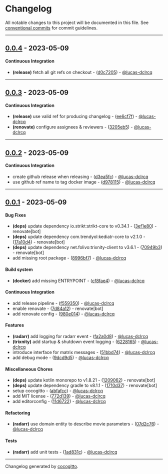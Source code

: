 # Changelog
All notable changes to this project will be documented in this file. See [conventional commits](https://www.conventionalcommits.org/) for commit guidelines.

- - -
## [0.0.4](https://github.com/lucas-dclrcq/marrtrix/compare/0.0.3..0.0.4) - 2023-05-09
#### Continuous Integration
- **(release)** fetch all git refs on checkout - ([d0c7205](https://github.com/lucas-dclrcq/marrtrix/commit/d0c7205e544296a98d6d7751065f8caf0545cfbe)) - [@lucas-dclrcq](https://github.com/lucas-dclrcq)

- - -

## [0.0.3](https://github.com/lucas-dclrcq/marrtrix/compare/0.0.2..0.0.3) - 2023-05-09
#### Continuous Integration
- **(release)** use valid ref for producing changelog - ([ee6cf7f](https://github.com/lucas-dclrcq/marrtrix/commit/ee6cf7f83bf6b52b0ba1f8ed3f2f5ffd4d7fb126)) - [@lucas-dclrcq](https://github.com/lucas-dclrcq)
- **(renovate)** configure assignees & reviewers - ([3205eb5](https://github.com/lucas-dclrcq/marrtrix/commit/3205eb51ad2cdef5348a430014c30f7d3f775f3a)) - [@lucas-dclrcq](https://github.com/lucas-dclrcq)

- - -

## [0.0.2](https://github.com/lucas-dclrcq/marrtrix/compare/0.0.1..0.0.2) - 2023-05-09
#### Continuous Integration
- create github release when releasing - ([d3ea5fc](https://github.com/lucas-dclrcq/marrtrix/commit/d3ea5fca56491ab81b4d3167524304eb1b687271)) - [@lucas-dclrcq](https://github.com/lucas-dclrcq)
- use github ref name to tag docker image - ([d978115](https://github.com/lucas-dclrcq/marrtrix/commit/d97811547002fcb86386e004730e5a44bb0296ca)) - [@lucas-dclrcq](https://github.com/lucas-dclrcq)

- - -

## [0.0.1](https://github.com/lucas-dclrcq/marrtrix/compare/a41f9dd7eb2c560a2f1f007681867c721e2a3563..0.0.1) - 2023-05-09
#### Bug Fixes
- **(deps)** update dependency io.strikt:strikt-core to v0.34.1 - ([3ef1e80](https://github.com/lucas-dclrcq/marrtrix/commit/3ef1e80c723e2240014defb805e1f7f9f82a7fb8)) - renovate[bot]
- **(deps)** update dependency com.trendyol:kediatr-core to v2.1.0 - ([17a10d4](https://github.com/lucas-dclrcq/marrtrix/commit/17a10d4ff8c92bdeef05b783f097e4eeaf3b8aa5)) - renovate[bot]
- **(deps)** update dependency net.folivo:trixnity-client to v3.6.1 - ([70949b3](https://github.com/lucas-dclrcq/marrtrix/commit/70949b320adfba646091c2e9fd1960fc1746425c)) - renovate[bot]
- add missing root package - ([8996bf7](https://github.com/lucas-dclrcq/marrtrix/commit/8996bf7ae32e3730d99ccfae8894df422ca92243)) - [@lucas-dclrcq](https://github.com/lucas-dclrcq)
#### Build system
- **(docker)** add missing ENTRYPOINT - ([cf8fae4](https://github.com/lucas-dclrcq/marrtrix/commit/cf8fae4098927446bc83f71ebe821b3b4a44fe5c)) - [@lucas-dclrcq](https://github.com/lucas-dclrcq)
#### Continuous Integration
- add release pipeline - ([f559350](https://github.com/lucas-dclrcq/marrtrix/commit/f559350c8ed1dab80f20c2f8471a497668d151fd)) - [@lucas-dclrcq](https://github.com/lucas-dclrcq)
- enable renovate - ([7d84a12](https://github.com/lucas-dclrcq/marrtrix/commit/7d84a12ab5185a156fe3a8be74f6fe76921018a7)) - renovate[bot]
- add renovate config - ([980e014](https://github.com/lucas-dclrcq/marrtrix/commit/980e014af7c33bc7199b1d684970c1d11d109660)) - [@lucas-dclrcq](https://github.com/lucas-dclrcq)
#### Features
- **(radarr)** add logging for radarr event - ([fa2a0d8](https://github.com/lucas-dclrcq/marrtrix/commit/fa2a0d88e06381ed77e2ff46dfeb252625a2824b)) - [@lucas-dclrcq](https://github.com/lucas-dclrcq)
- **(trixnity)** add startup & shutdown event logging - ([6228165](https://github.com/lucas-dclrcq/marrtrix/commit/62281655cc7687b2d3880619fe15d4290acc153c)) - [@lucas-dclrcq](https://github.com/lucas-dclrcq)
- introduce interface for matrix messages - ([51bbd74](https://github.com/lucas-dclrcq/marrtrix/commit/51bbd74866f8967afc3322a7215d0a5c8f171e7a)) - [@lucas-dclrcq](https://github.com/lucas-dclrcq)
- add debug mode - ([9dcd9d5](https://github.com/lucas-dclrcq/marrtrix/commit/9dcd9d534cafa1cf01ecbd6dd277dd22462e4def)) - [@lucas-dclrcq](https://github.com/lucas-dclrcq)
#### Miscellaneous Chores
- **(deps)** update kotlin monorepo to v1.8.21 - ([1209062](https://github.com/lucas-dclrcq/marrtrix/commit/1209062fca1d7c6bfeba3a71c71dd0440b8836e4)) - renovate[bot]
- **(deps)** update dependency gradle to v8.1.1 - ([1710d37](https://github.com/lucas-dclrcq/marrtrix/commit/1710d37053a9ab1064289a3c705d61986690e9a3)) - renovate[bot]
- setup cocogitto - ([abfafcc](https://github.com/lucas-dclrcq/marrtrix/commit/abfafcc8dd098f3cf0901bb256cd36b1dd135fb5)) - [@lucas-dclrcq](https://github.com/lucas-dclrcq)
- add MIT license - ([772d139](https://github.com/lucas-dclrcq/marrtrix/commit/772d139ec1e14dc2f1a0c52a49250b2d0dc9b577)) - [@lucas-dclrcq](https://github.com/lucas-dclrcq)
- add editorconfig - ([11d6722](https://github.com/lucas-dclrcq/marrtrix/commit/11d6722ec1c42bd82abab279a4e35a1eaad6ee4f)) - [@lucas-dclrcq](https://github.com/lucas-dclrcq)
#### Refactoring
- **(radarr)** use domain entity to describe movie parameters - ([07d2c76](https://github.com/lucas-dclrcq/marrtrix/commit/07d2c76e373c0bec2b9fb752d81eb4abc293d3fd)) - [@lucas-dclrcq](https://github.com/lucas-dclrcq)
#### Tests
- **(radarr)** add unit tests - ([1ad831c](https://github.com/lucas-dclrcq/marrtrix/commit/1ad831c9c08bfc72a7f045b274f66e3f771863dc)) - [@lucas-dclrcq](https://github.com/lucas-dclrcq)

- - -

Changelog generated by [cocogitto](https://github.com/cocogitto/cocogitto).